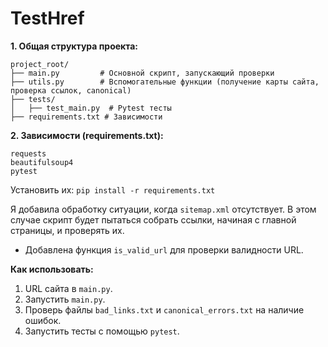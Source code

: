 # TestHref
**1. Общая структура проекта:**

```
project_root/
├── main.py         # Основной скрипт, запускающий проверки
├── utils.py        # Вспомогательные функции (получение карты сайта, проверка ссылок, canonical)
├── tests/
│   ├── test_main.py  # Pytest тесты
├── requirements.txt # Зависимости
```

**2. Зависимости (requirements.txt):**

```
requests
beautifulsoup4
pytest
```

Установить их: `pip install -r requirements.txt`

 Я добавила обработку ситуации, когда `sitemap.xml` отсутствует. В этом случае скрипт будет пытаться собрать ссылки, начиная с главной страницы, и проверять их.
*   Добавлена функция `is_valid_url` для проверки валидности URL.

**Как использовать:**

1.  URL сайта в `main.py`.
2.  Запустить `main.py`.
3.  Проверь файлы `bad_links.txt` и `canonical_errors.txt` на наличие ошибок.
4.  Запустить тесты с помощью `pytest`.


